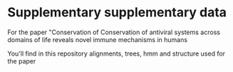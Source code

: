# Supplementary supplementary data 

For the paper "Conservation of Conservation of antiviral systems across domains of life reveals novel immune mechanisms in humans

You'll find in this repository alignments, trees, hmm and structure used for the paper

